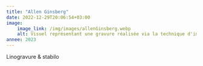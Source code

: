 ```yaml
---
title: "Allen Ginsberg"
date: 2022-12-29T20:06:54+03:00
image:
    image_link: /img/images/allenGinsberg.webp
    alt: Visuel représentant une gravure réalisée via la technique d'impression en creux tetrapak.
annee: 2023
---
```

Linogravure & stabilo
